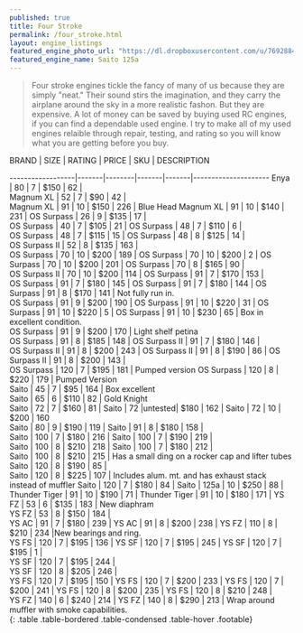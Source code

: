 ```yaml
---
published: true
title: Four Stroke
permalink: /four_stroke.html
layout: engine_listings
featured_engine_photo_url: "https://dl.dropboxusercontent.com/u/76928840/Website%20Photos/featured/4-stroke.jpg"
featured_engine_name: Saito 125a
---
```









> Four stroke engines tickle the fancy of many of us because they are simply "neat." Their sound stirs the imagination, and they carry the airplane around the sky in a more realistic fashon.  But they are expensive.  A lot of money can be saved by buying used RC engines, if you can find a dependable used engine. I try to make all of my used engines relaible through repair, testing, and rating so you will know what you are getting before you buy.

BRAND             | SIZE  | RATING | PRICE | SKU   | DESCRIPTION

------------------|-------|--------|-------|-------|---------------------
Enya              | 80    | 7      | $150  | 62    |                                
Magnum XL         | 52    |  7     | $90   | 42    |                                 
Magnum XL         | 91    | 10     | $150  | 226   | Blue Head
Magnum XL         | 91    | 10     | $140  | 231   |
OS Surpass        | 26    | 9      | $135  | 17    |                              
OS Surpass        | 40    | 7      | $105  | 21    |
OS Surpass        | 48    | 7      | $110  | 6     |   
OS Surpass        | 48    | 7      | $115  | 15    |
OS Surpass        | 48    | 8      | $125  | 14    |  
OS Surpass II     | 52    | 8      | $135  | 163   |                           
OS Surpass        | 70    | 10     | $200  | 189   |
OS Surpass        | 70    | 10     | $200  | 2     |
OS Surpass        | 70    | 10     | $200  | 201   |
OS Surpass        | 70    | 8      | $165  | 90    |                                 
OS Surpass II     | 70    | 10     | $200  | 114   |
OS Surpass        | 91    | 7      | $170  | 153   |                             
OS Surpass        | 91    | 7      | $180  | 145   |
OS Surpass        | 91    | 7      | $180  | 144   |
OS Surpass        | 91    | 8      | $170  | 141   | Not fully run in.                                
OS Surpass        | 91    | 9      | $200  | 190   |
OS Surpass        | 91    | 10     | $220  | 31    |
OS Surpass        | 91    | 10     | $220  | 5     |
OS Surpass        | 91    | 10     | $230  | 65    | Box in excellent condition.                                
OS Surpass        | 91    | 9      | $200  | 170   | Light shelf petina    
OS Surpass        | 91    | 8      | $185  | 148   |
OS Surpass II     | 91    | 7      | $180  | 146   |                       
OS Surpass II     | 91    | 8      | $200  | 243   |
OS Surpass II     | 91    | 8      | $190  | 86    |
OS Surpass II     | 91    | 8      | $200  | 143   |                           
OS Surpass        | 120   | 7      | $195  | 181   | Pumped version
OS Surpass        | 120   | 8      | $220  | 179   | Pumped Version                                    
Saito             | 45    | 7      | $95   | 164   | Box excellent                                       
Saito             | 65    | 6      | $110  | 82    | Gold Knight   
Saito             | 72    | 7      | $160  | 81    |
Saito             | 72    |untested| $180  | 162   |
Saito             | 72    | 10     | $200  | 160                            
Saito             | 80    | 9      | $190  | 119   |
Saito             | 91    | 8      | $180  | 158   |            
Saito             | 100   | 7      | $180  | 216   |
Saito             | 100   | 7      | $190  | 219   |                                   
Saito             | 100   | 8      | $210  | 218   |
Saito             | 100   | 7      | $180  | 212   |                                        
Saito             | 100   | 8      | $210  | 215   | Has a small ding on a rocker cap and lifter tubes
Saito             | 120   | 8      | $190  | 85    |                           
Saito             | 120   | 8      | $225  | 107   | Includes alum. mt. and has exhaust stack instead of muffler
Saito             | 120   | 7      | $180  | 84    |
Saito             | 125a  | 10     | $250  | 88    |                             
Thunder Tiger     | 91    | 10     | $190  | 71    |
Thunder Tiger     | 91    | 10     | $180  | 171   |
YS FZ             | 53    | 6      | $135  | 183   |  New diaphram                                  
YS FZ             | 53    | 8      | $150  | 184   |                                 
YS AC             | 91    | 7      | $180  | 239   |
YS AC             | 91    | 8      | $200  | 238   |
YS FZ             | 110   | 8      | $210  | 234   |New bearings and ring.                                    
YS FS             | 120   | 7      | $195  | 136   |
YS SF             | 120   | 7      | $195  | 245   |
YS SF             | 120   | 7      | $195  | 1     |                                     
YS SF             | 120   | 7      | $195  | 244   |  
YS SF             | 120   | 8      | $205  | 246   |                                  
YS FS             | 120   | 7      | $195  | 150   |
YS FS             | 120   | 7      | $200  | 233   |
YS FS             | 120   | 7      | $200  | 241   | 
YS FS             | 120   | 8      | $200  | 235   |
YS FS             | 120   | 8      | $210  | 248   |                                        
YS FZ             | 140   | 6      | $240  | 214   |
YS FZ             | 140   | 8      | $290  | 213   | Wrap around muffler with smoke capabilities.                                     
{: .table .table-bordered .table-condensed .table-hover .footable}
